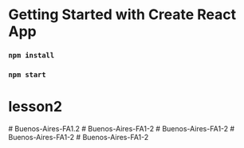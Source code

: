 # Getting Started with Create React App

### `npm install`

### `npm start`
# lesson2
#   B u e n o s - A i r e s - F A 1 . 2  
 #   B u e n o s - A i r e s - F A 1 - 2  
 #   B u e n o s - A i r e s - F A 1 - 2  
 #   B u e n o s - A i r e s - F A 1 - 2  
 #   B u e n o s - A i r e s - F A 1 - 2  
 